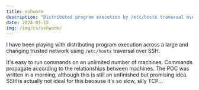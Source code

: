 ```yaml
---
title: sshworm
description: "Distributed program execution by /etc/hosts traversal over SSH."
date: 2024-03-15
img: /img/cs/sshworm/
---
```

I have been playing with distributing program execution across a large and changing trusted network using `/etc/hosts` traversal over SSH.

It's easy to run commands on an unlimited number of machines. Commands propagate according to the relationships between machines. The POC was written in a morning, although this is still an unfinished but promising idea. SSH is actually not ideal for this because it's so slow, silly TCP...